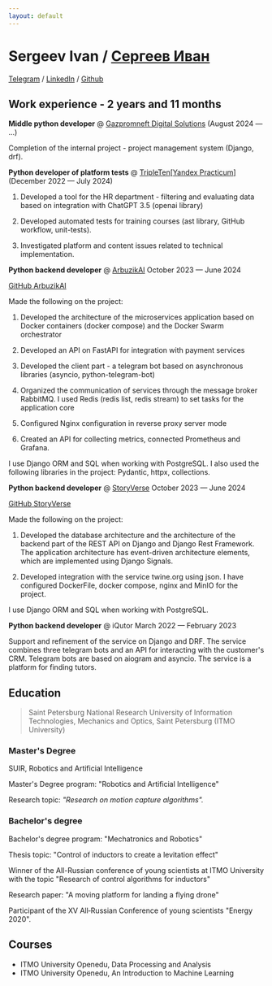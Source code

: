 ```yaml
---
layout: default
---
```


# Sergeev Ivan / [Сергеев Иван](./index.html)


[Telegram](https://t.me/Sergeevid) / [LinkedIn](https://www.linkedin.com/in/ivan-sergeev-b0b659254/) / [Github](https://github.com/seroburomalinoviy)


## Work experience - 2 years and 11 months

**Middle python developer** @ [Gazpromneft Digital Solutions](https://ds.gazprom-neft.ru) (August 2024 — ...)

Completion of the internal project - project management system (Django, drf).



**Python developer of platform tests** @ [TripleTen\[Yandex Practicum\]](https://tripleten.com ) (December 2022 — July 2024)

1) Developed a tool for the HR department - filtering and evaluating data based on integration with ChatGPT 3.5 (openai library)

2) Developed automated tests for training courses (ast library, GitHub workflow, unit-tests).

3) Investigated platform and content issues related to technical implementation.

**Python backend developer** @ [ArbuzikAI](https://t.me/Arbuzik_AIBot ) October 2023 — June 2024

[GitHub ArbuzikAI](https://github.com/seroburomalinoviy/arbuzikAIService)

Made the following on the project:

1) Developed the architecture of the microservices application based on Docker containers (docker compose) and the Docker Swarm orchestrator

2) Developed an API on FastAPI for integration with payment services

3) Developed the client part - a telegram bot based on asynchronous libraries (asyncio, python-telegram-bot)

4) Organized the communication of services through the message broker RabbitMQ. I used Redis (redis list, redis stream) to set tasks for the application core

4) Configured Nginx configuration in reverse proxy server mode

5) Created an API for collecting metrics, connected Prometheus and Grafana.

I use Django ORM and SQL when working with PostgreSQL.
I also used the following libraries in the project: Pydantic, httpx, collections.

**Python backend developer** @ [StoryVerse](https://apps.apple.com/ru/app/storyverse-visual-novels/id6475628454 ) October 2023 — June 2024

[GitHub StoryVerse](https://github.com/seroburomalinoviy/StoryVerse)

Made the following on the project:

1) Developed the database architecture and the architecture of the backend part of the REST API on Django and Django Rest Framework.
The application architecture has event-driven architecture elements, which are implemented using Django Signals.

2) Developed integration with the service twine.org using json. I have configured DockerFile, docker compose, nginx and MinIO for the project.

I use Django ORM and SQL when working with PostgreSQL.


**Python backend developer** @ iQutor March 2022 — February 2023

Support and refinement of the service on Django and DRF. The service combines three telegram bots and an API for interacting with the customer's CRM. Telegram bots are based on aiogram and asyncio. The service is a platform for finding tutors.

## Education

>Saint Petersburg National Research University of Information Technologies, Mechanics and Optics, Saint Petersburg (ITMO University)

### Master's Degree

SUIR, Robotics and Artificial Intelligence

Master's Degree program: "Robotics and Artificial Intelligence"

Research topic: _"Research on motion capture algorithms"._

### Bachelor's degree

Bachelor's degree program: "Mechatronics and Robotics" 

Thesis topic: "Control of inductors to create a levitation effect"

Winner of the All-Russian conference of young scientists at ITMO University with the topic "Research of control algorithms for inductors"

Research paper: "A moving platform for landing a flying drone"

Participant of the XV All‐Russian Conference of young scientists "Energy 2020".

## Courses

- ITMO University
Openedu, Data Processing and Analysis
- ITMO University
Openedu, An Introduction to Machine Learning